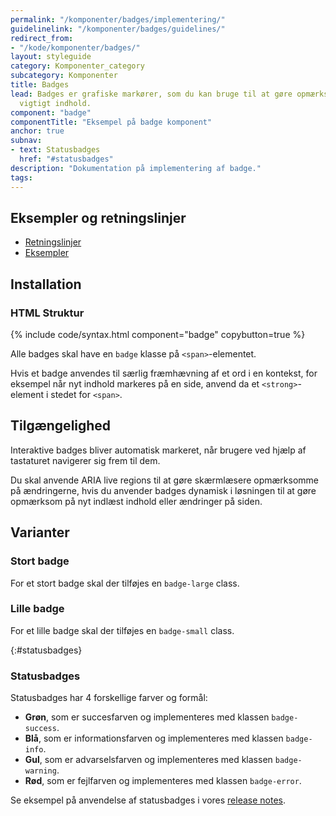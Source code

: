 ```yaml
---
permalink: "/komponenter/badges/implementering/"
guidelinelink: "/komponenter/badges/guidelines/"
redirect_from:
- "/kode/komponenter/badges/"
layout: styleguide
category: Komponenter_category
subcategory: Komponenter 
title: Badges
lead: Badges er grafiske markører, som du kan bruge til at gøre opmærksom på nyt eller
  vigtigt indhold.
component: "badge"
componentTitle: "Eksempel på badge komponent"
anchor: true
subnav:
- text: Statusbadges
  href: "#statusbadges"
description: "Dokumentation på implementering af badge."
tags:
---
```


## Eksempler og retningslinjer
<ul class="nobullet-list">
    <li><a href="/komponenter/badges/#retningslinjer">Retningslinjer</a></li>
    <li><a href="/komponenter/badges/">Eksempler</a></li>
</ul>

## Installation

### HTML Struktur

{% include code/syntax.html component="badge" copybutton=true %}

Alle badges skal have en `badge` klasse på `<span>`-elementet. 

Hvis et badge anvendes til særlig fræmhævning af et ord i en kontekst, for eksempel når nyt indhold markeres på en side, anvend da et `<strong>`-element i stedet for `<span>`.


## Tilgængelighed

Interaktive badges bliver automatisk markeret, når brugere ved hjælp af tastaturet navigerer sig frem til dem.

Du skal anvende ARIA live regions til at gøre skærmlæsere opmærksomme på ændringerne, hvis du anvender badges dynamisk i løsningen til at gøre opmærksom på nyt indlæst indhold eller ændringer på siden.

## Varianter

### Stort badge
For et stort badge skal der tilføjes en `badge-large` class.

### Lille badge
For et lille badge skal der tilføjes en `badge-small` class.

{:#statusbadges}
### Statusbadges

Statusbadges har 4 forskellige farver og formål:

- <strong class="badge badge-small badge-success">Grøn</strong>, som er succesfarven og implementeres med klassen `badge-success`.
- <strong class="badge badge-small badge-info">Blå</strong>, som er informationsfarven og implementeres med klassen `badge-info`.
- <strong class="badge badge-small badge-warning">Gul</strong>, som er advarselsfarven og implementeres med klassen `badge-warning`.
- <strong class="badge badge-small badge-error">Rød</strong>, som er fejlfarven og implementeres med klassen `badge-error`.

Se eksempel på anvendelse af statusbadges i vores <a href="/faellesskab/releases/">release notes</a>.
